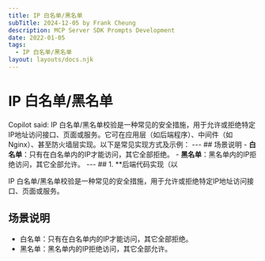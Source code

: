 ```yaml
---
title: IP 白名单/黑名单
subTitle: 2024-12-05 by Frank Cheung
description: MCP Server SDK Prompts Development
date: 2022-01-05
tags:
  - IP 白名单/黑名单
layout: layouts/docs.njk
---
```


# IP 白名单/黑名单
Copilot said: IP 白名单/黑名单校验是一种常见的安全措施，用于允许或拒绝特定IP地址访问接口、页面或服务。它可在应用层（如后端程序）、中间件（如Nginx）、甚至防火墙层实现。以下是常见实现方式及示例： --- ## 场景说明 - **白名单**：只有在白名单内的IP才能访问，其它全部拒绝。 - **黑名单**：黑名单内的IP拒绝访问，其它全部允许。 --- ## 1. **后端代码实现（以

IP 白名单/黑名单校验是一种常见的安全措施，用于允许或拒绝特定IP地址访问接口、页面或服务。

## 场景说明

- 白名单：只有在白名单内的IP才能访问，其它全部拒绝。
- 黑名单：黑名单内的IP拒绝访问，其它全部允许。
